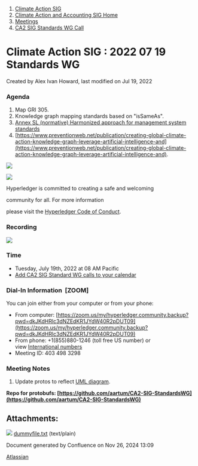 1. [Climate Action SIG](index.html)
2. [Climate Action and Accounting SIG Home](Climate-Action-and-Accounting-SIG-Home_19005445.html)
3. [Meetings](Meetings_19005583.html)
4. [CA2 SIG Standards WG Call](CA2-SIG-Standards-WG-Call_19007176.html)

# Climate Action SIG : 2022 07 19 Standards WG

Created by Alex Ivan Howard, last modified on Jul 19, 2022

### Agenda

1. Map GRI 305.
2. Knowledge graph mapping standards based on "isSameAs".
3. [Annex SL (normative) Harmonized approach for management system standards](https://www.iso.org/sites/directives/current/consolidated/index.xhtml#_idTextAnchor645)
4. [https://www.preventionweb.net/publication/creating-global-climate-action-knowledge-graph-leverage-artificial-intelligence-and](https://www.preventionweb.net/publication/creating-global-climate-action-knowledge-graph-leverage-artificial-intelligence-and).

![](https://wiki.hyperledger.org/download/attachments/29034696/Antitrustnotice.png?version=1&modificationDate=1581695654000&api=v2)

![](https://wiki.hyperledger.org/download/attachments/2392771/welcome.png?version=2&modificationDate=1572450107000&api=v2)

Hyperledger is committed to creating a safe and welcoming

community for all. For more information

please visit the [Hyperledger Code of Conduct](https://lf-hyperledger.atlassian.net/wiki/display/HYP/Hyperledger+Code+of+Conduct).

### Recording

![](plugins/servlet/confluence/placeholder/unknown-attachment)

### **Time**

- Tuesday, July 19th, 2022 at 08 AM Pacific
- [Add CA2 SIG Standard WG calls to your calendar](https://lists.hyperledger.org/g/climate-sig/ics/invite.ics?repeatid=36679)

### **Dial-In Information  \[ZOOM]**

You can join either from your computer or from your phone:

- From computer: [https://zoom.us/my/hyperledger.community.backup?pwd=dkJKdHRlc3dNZEdKR1JYdW40R2pDUT09](https://zoom.us/my/hyperledger.community.backup?pwd=dkJKdHRlc3dNZEdKR1JYdW40R2pDUT09)
- From phone: +1(855)880-1246 (toll free US number) or view [International numbers](https://zoom.us/u/bAaJoyznp)
- Meeting ID: 403 498 3298

### **Meeting Notes**

1. Update protos to reflect [UML diagram](https://lucid.app/lucidchart/ee1b6141-cf1e-4879-8448-d09a31df7d89/edit?viewport_loc=-97%2C86%2C2624%2C1052%2C0_0&invitationId=inv_0a6dac59-28fa-4dbc-b2d9-3d0dcfe29edd).

**Repo for protobufs: [https://github.com/aartum/CA2-SIG-StandardsWG](https://github.com/aartum/CA2-SIG-StandardsWG)**

## Attachments:

![](images/icons/bullet_blue.gif) [dummyfile.txt](attachments/19009503/19009512.txt) (text/plain)

Document generated by Confluence on Nov 26, 2024 13:09

[Atlassian](http://www.atlassian.com/)
